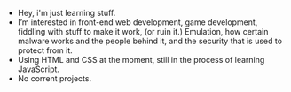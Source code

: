 - Hey, i'm just learning stuff. 
- I’m interested in front-end web development, game development, fiddling with stuff to make it work, (or ruin it.) Emulation, how certain malware works and the people behind it, and the security that is used to protect from it.   
- Using HTML and CSS at the moment, still in the process of learning JavaScript.
- No corrent projects.
  

<!---
TheTravelingDemon/TheTravelingDemon is a ✨ special ✨ repository because its `README.md` (this file) appears on your GitHub profile.
You can click the Preview link to take a look at your changes.
--->
